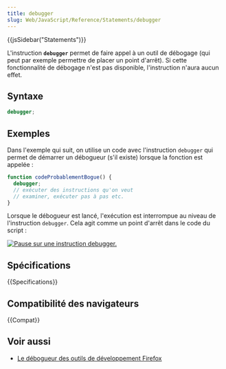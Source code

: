 ```yaml
---
title: debugger
slug: Web/JavaScript/Reference/Statements/debugger
---
```


{{jsSidebar("Statements")}}

L'instruction **`debugger`** permet de faire appel à un outil de débogage (qui peut par exemple permettre de placer un point d'arrêt). Si cette fonctionnalité de débogage n'est pas disponible, l'instruction n'aura aucun effet.

## Syntaxe

```js
debugger;
```

## Exemples

Dans l'exemple qui suit, on utilise un code avec l'instruction `debugger` qui permet de démarrer un débogueur (s'il existe) lorsque la fonction est appelée&nbsp;:

```js
function codeProbablementBogue() {
  debugger;
  // exécuter des instructions qu'on veut
  // examiner, exécuter pas à pas etc.
}
```

Lorsque le débogueur est lancé, l'exécution est interrompue au niveau de l'instruction `debugger`. Cela agit comme un point d'arrêt dans le code du script&nbsp;:

[![Pause sur une instruction debugger.](screen_shot_2014-02-07_at_9.14.35_am.png)](screen_shot_2014-02-07_at_9.14.35_am.png)

## Spécifications

{{Specifications}}

## Compatibilité des navigateurs

{{Compat}}

## Voir aussi

- [Le débogueur des outils de développement Firefox](/fr/docs/Tools/Debugger)

